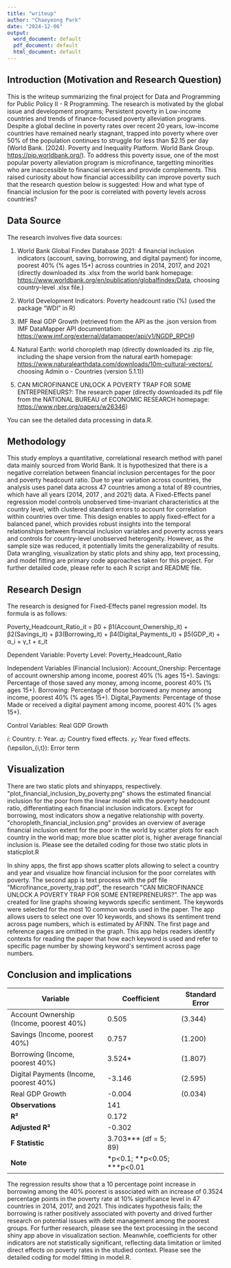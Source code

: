```yaml
---
title: "writeup"
author: "Chaeyeong Park"
date: "2024-12-06"
output:
  word_document: default
  pdf_document: default
  html_document: default
---
```


## Introduction (Motivation and Research Question)
This is the writeup summarizing the final project for Data and Programming for Public Policy II - R Programming. The research is motivated by the global issue and development programs; Persistent poverty in Low-income countries and trends of finance-focused poverty alleviation programs. Despite a global decline in poverty rates over recent 20 years, low-income countries have remained nearly stagnant, trapped into poverty where over 50% of the population continues to struggle for less than $2.15 per day (World Bank. (2024). Poverty and Inequality Platform. World Bank Group. https://pip.worldbank.org/). To address this poverty issue, one of the most popular poverty alleviation program is microfinance, targetting minorities who are inaccessible to financial services and provide complements. This raised curiosity about how financial accessibility can improve poverty such that the research question below is suggested:
How and what type of financial inclusion for the poor is correlated with poverty levels across countries?

## Data Source
The research involves five data sources:

1. World Bank Global Findex Database 2021: 4 financial inclusion indicators (account, saving, borrowing, and digital payment) for income, poorest 40% (% ages 15+) across countries in 2014, 2017, and 2021 (directly downloaded its .xlsx from the world bank homepage: https://www.worldbank.org/en/publication/globalfindex/Data, choosing country-level .xlsx file.)

2. World Development Indicators: Poverty headcount ratio (%) (used the package “WDI” in R)

3. IMF Real GDP Growth (retrieved from the API as the .json version from IMF DataMapper API documentation: https://www.imf.org/external/datamapper/api/v1/NGDP_RPCH)

4. Natural Earth: world choropleth map (directly downloaded its .zip file, including the shape version from the natural earth homepage: https://www.naturalearthdata.com/downloads/10m-cultural-vectors/, choosing Admin o - Countries (version 5.1.1))

5. CAN MICROFINANCE UNLOCK A POVERTY TRAP FOR SOME ENTREPRENEURS?: The research paper (directly downloaded its pdf file from the NATIONAL BUREAU of ECONOMIC RESEARCH homepage: https://www.nber.org/papers/w26346)

You can see the detailed data processing in data.R.

## Methodology
This study employs a quantitative, correlational research method with panel data mainly sourced from World Bank. It is hypothesized that there is a negative correlation between financial inclusion percentages for the poor and poverty headcount ratio. Due to year variation across countries, the analysis uses panel data across 47 countries among a total of 89 countries, which have all years (2014, 2017 , and 2021) data. A Fixed-Effects panel regression model controls unobserved time-invariant characteristics at the country level, with clustered standard errors to account for correlation within countries over time. This design enables to apply fixed-effect for a balanced panel, which provides robust insights into the temporal relationships between financial inclusion variables and poverty across years and controls for country-level unobserved heterogenity. However, as the sample size was reduced, it potentially limits the generalizability of results. Data wrangling, visualization by static plots and shiny app, text processing, and model fitting are primary code approaches taken for this project. For further detailed code, please refer to each R script and README file.

## Research Design
The research is designed for Fixed-Effects panel regression model. Its formula is as follows:

Poverty_Headcount_Ratio_it = β0 + β1(Account_Ownership_it) + β2(Savings_it) + β3(Borrowing_it) + β4(Digital_Payments_it) + β5(GDP_it) + α_i + γ_t + ε_it

Dependent Variable:
Poverty Level: Poverty_Headcount_Ratio

Independent Variables (Financial Inclusion):
Account_Onership: Percentage of account ownership among income, poorest 40% (% ages 15+). 
Savings: Percentage of those saved any money, among income, poorest 40% (% ages 15+).
Borrowing: Percentage of those borrowed any money among income, poorest 40% (% ages 15+).
Digital_Payments: Percentage of those Made or received a digital payment among income, poorest 40% (% ages 15+).

Control Variables:
Real GDP Growth

$i$: Country.
$t$: Year.
$𝛼_𝑖$: Country fixed effects.
$𝛾_𝑡$: Year fixed effects.
\(\epsilon_{i,t}\): Error term

## Visualization
There are two static plots and shinyapps, respectively. 
"plot_financial_inclusion_by_poverty.png" shows the estimated financial inclusion for the poor from the linear model with the poverty headcount ratio, differentiating each financial inclusion indicators. Except for borrowing, most indicators show a negative relationship with poverty.
"choropleth_financial_inclusion.png" provides an overview of average financial inclusion extent for the poor in the world by scatter plots for each country in the world map; more blue scatter plot is, higher average financial inclusion is.
Please see the detailed coding for those two static plots in staticplot.R

In shiny apps, the first app shows scatter plots allowing to select a country and year and visualize how financial inclusion for the poor correlates with poverty.
The second app is text process with the pdf file "Microfinance_poverty_trap.pdf", the research "CAN MICROFINANCE UNLOCK A POVERTY TRAP FOR SOME ENTREPRENEURS?". The app was created for line graphs showing keywords specific sentiment. The keywords were selected for the most 10 common words used in the paper. The app allows users to select one over 10 keywords, and shows its sentiment trend across page numbers, which is estimated by AFINN. The first page and reference pages are omitted in the graph. This app helps readers identify contexts for reading the paper that how each keyword is used and refer to specific page number by showing keyword's sentiment across page numbers.

## Conclusion and implications

| Variable                                 | Coefficient | Standard Error |
|------------------------------------------|-------------|----------------|
| Account Ownership (Income, poorest 40%)  | 0.505       | (3.344)        |
| Savings (Income, poorest 40%)            | 0.757       | (1.200)        |
| Borrowing (Income, poorest 40%)          | 3.524*      | (1.807)        |
| Digital Payments (Income, poorest 40%)   | -3.146      | (2.595)        |
| Real GDP Growth                          | -0.004      | (0.034)        |
| **Observations**                         | 141         |                |
| **R²**                                   | 0.172       |                |
| **Adjusted R²**                          | -0.302      |                |
| **F Statistic**                          | 3.703*** (df = 5; 89)        |
| **Note**                                 | *p<0.1; **p<0.05; ***p<0.01  |

The regression results show that a 10 percentage point increase in borrowing among the 40% poorest is associated with an increase of 0.3524 percentage points in the poverty rate at 10% significance level in 47 countries in 2014, 2017, and 2021. This indicates hypothesis fails; the borrowing is rather positively associated with poverty and drived further research on potential issues with debt management among the poorest groups. For further research, please see the text processing in the second shiny app above in visualization section.
Meanwhile, coefficients for other indicators are not statistically significant, reflecting data limitation or limited direct effects on poverty rates in the studied context. 
Please see the detailed coding for model fitting in model.R.
